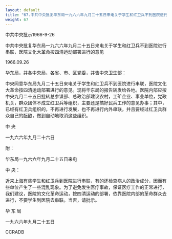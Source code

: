 ```yaml
---
layout: default
title: "67.中共中央批复华东局一九六六年九月二十五日来电关于学生和红卫兵不到医院进行串连，医院文化大革命按四清运动部署进行的意见"
weight: 67
---
```


中共中央批示1966-9-26

中共中央批复华东局一九六六年九月二十五日来电关于学生和红卫兵不到医院进行串联，医院文化大革命按四清运动部署进行的意见

1966.09.26

华东局，并各中央局，各省、市、区党委，并告中央卫生部：

中央同意华东局九月二十五日来电关于学生和红卫兵不到医院进行串联，医院文化大革命按四清运动部署进行的意见。现将华东局的报告转发给各地。医院内部应按中央九月二十五日批转总参谋部、总政治部建议农村，工矿企业、事业单位，党政机关，群众团体不成立红卫兵等组织，主要还是搞好民兵工作的意见办事；其中，已经有红卫兵组织的，不再进行发展，也不再进行内外串联，并且要经过红卫兵群众自己的酝酿，做到自动地取消这些组织。

中      央

一九六六年九月二十六日

附：

华东局一九六六年九月二十五日来电

中  央：

近来上海有些学生和红卫兵到医院进行串联，有的还检查病人的政治成分，因而有些单位产生了一些混乱现象。为了避免发生医疗事故，保证医疗工作的正常进行，我们建议，医院的文化革命运动，按四清运动的部署，依靠医院内部的革命群众去进行，不要学生到医院去串联。当否，请批示。

华  东  局

一九六六年九月二十五日

CCRADB

